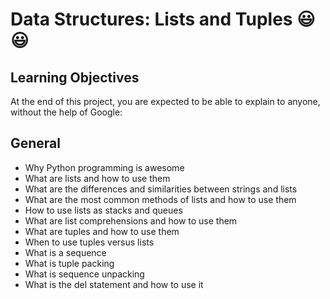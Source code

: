# Data Structures: Lists and Tuples :smiley::smiley:
## Learning Objectives
At the end of this project, you are expected to be able to explain to anyone, without the help of Google:

## General
<ul>
<li>Why Python programming is awesome</li>
<li>What are lists and how to use them</li>
<li>What are the differences and similarities between strings and lists</li>
<li>What are the most common methods of lists and how to use them</li>
<li>How to use lists as stacks and queues</li>
<li>What are list comprehensions and how to use them</li>
<li>What are tuples and how to use them</li>
<li>When to use tuples versus lists</li>
<li>What is a sequence</li>
<li>What is tuple packing</li>
<li>What is sequence unpacking</li>
<li>What is the del statement and how to use it</li>
</ul>
